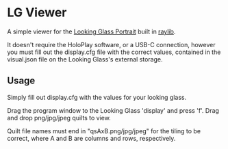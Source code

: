 # LG Viewer

A simple viewer for the [Looking Glass Portrait](https://lookingglassfactory.com/portrait) built in [raylib](https://www.raylib.com/index.html).

It doesn't require the HoloPlay software, or a USB-C connection, however you
must fill out the display.cfg file with the correct values, contained in the
visual.json file on the Looking Glass's external storage.

## Usage

Simply fill out display.cfg with the values for your looking glass.

Drag the program window to the Looking Glass 'display' and press 'f'. Drag and
drop png/jpg/jpeg quilts to view.

Quilt file names must end in "qsAxB.png/jpg/jpeg" for the tiling to be correct,
where A and B are columns and rows, respectively.
